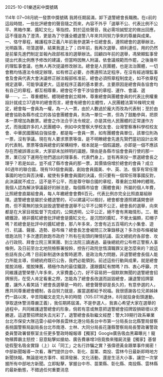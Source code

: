 
2025-10-01樂透彩中獎號碼

                                
114年 07~08月統一發票中獎號碼
                             我將任期屆滿，卸下退警總會長職務。在c前的這段時間，一些批評總會的聲音隨之而來，內容不外乎「選舉不公、代表比例不公平、黑箱作業、醬缸文化」等指控。對於這些聲音，我必需坦誠堅定的做出回應，這不僅是為了澄清，更是為了守護全體退警八年來共同努力爭來的尊嚴與成果。一、恪守章程，維護程序正義八年前我參選第十任總會長，遵照總會的選舉辦法，光明磊落，坦蕩選舉，結果我選上了；四年前，我再次選舉，順利連任，用的仍然是前輩先進們制定並報內政部核准的選舉辦法。回顧四年前的選舉，馮榮顯監事曾提出代表比例應予修改的建議，但當時因無人附議，依會議規範而作罷，之後幾年的理監事會議，也無人再次提議修改辦法。總會是人民團體，也是法治團體，一切會務均恪遵法令規定辦理，如有修正必要，亦應遵照法定程序，在沒有經過理監事會及會員代表大會決議修正辦法報部核准前，總會必須照章程制度走，如不依章程規定選舉，可能爭議更大，這是程序正義的基本要求。主要原因是總會與各協會均有自己的章程，都互相尊重，總會從不會干涉協會的章程、運作、會議、選舉⋯⋯。二、尊重體制，體現總會創立精神，尊重總會與團體會員的代表比例權重設計就成立37週年的總會而言，總會有總會的主體性，人民團體法第16條明文規定，總會每一會員為一權，為一人一票，由於人數過於龐大而改為代表制；至於由總會協助各縣市成立的各協會團體會員，則為一單位一票，但為了鼓勵參與，把原本一票增加為數票。總會之作法合乎法令規定，亦是其他人民團體的正常運作方式，而我國許多的人民團體中，例如中央警察大學校友會、台灣警察專科學校校友會、中華民國團結自強協會，都是每一會員一票，如有團體會員單位，該單位則為一票，沒有爭議。現在有人要求票票等值，是不明瞭總會先進先賢們當初設計出來的代表制。票票等值與總會的架構相悖，根本就是一個假議題，亦即是一個不應該存在而被誤導出來，大家卻未加辨明的議題，理由是各縣市協會會員行使的那一票，業已投下運用在他們選出的理事長、代表們身上，豈有再來投一票選總會長之理乎？若是如此，豈不成了縣市會員的那一票，其價值倍增於總會的會員？成立80週年的聯合國，現有193個會員國，創始會員國美、中、英、法、俄享有常任理事國的地位與否決權，縱使有多數會員國的決議，但只要有一個常任理事國反對，此決議就不成立，這不是不公平，而是尊守聯合國的章程，尊重創立精神的體現。我個人認為解決爭議最好的辦法是，每個縣市協會（團體會員）所屬的個人年費，比照總會直屬組會員，每人年繳總會會費6百元，代表比例亦完全比照直屬組辦理。退警總會是屬於全體退警的，可以建議可以檢討，總會都會遵照建議開會研商，但不需無的放矢詆毁退警總會選舉不公平不公開不公正，總會長的選舉，向來都是在大家目視監督下完成的，公開透明，公平公正，絕不會有黑箱情形。三、戰績鐵證，絕非醬缸總會批評總會是醬缸文化，是沉悶的醬缸，不覺太偏頗，扣帽子嗎？若總會是批評中的醬缸總會，那八年多來，怎會有近五百場的大小集會、遊行、抗議、聲援、造勢、掛布條？總會長怎會被問三次筆錄移送？多次掛布條被破壞跑法院？多次遭罰款跑市政府？所有在街頭的陳情抗議、函文總統府各部會、攻占行政院、拜會立院三黨黨團、到立法院三讀通過、最後總統府公布修正警察人事條例，及日前至台北地院檢察署按鈴，控告行政院怠惰瀆職罪又是怎麼來的？說這些話有良心嗎？目前新制退休金暫時遲滯，是政治角力問題，非退警總會長個人能力所能主導，但總統府既已公告，我們必能領到。前述這些行動與成果，就是總會擺脫消極，擺脫陳舊，積極作為的最佳鐵證，還跟醬缸有關嗎？四、衷心呼籲，共同維護退警榮譽八年多來，大家費盡心力，好不容易把一個默默無聞的退警總會招牌擦亮，在受人肯定看重之際，怎能為了總會長改選而詆毀總會，讓退警招牌蒙塵，讓外人看笑話？總會長選舉是一時的，總會聲譽卻是長久的，有意參選的人，應共同尊重總會體制，各自努力就是，誰當選都給予祝福。我很感謝各位兄弟姊妹們一路以來，辛苦陪繼文走完九年的時間（105.07.16退休，8月就投身街頭運動，爭取退休警消尊嚴正義），我任期將屆滿，不是參選人，我衷心希望大家在選舉的過程中，共同維護退警總會的形象，倘若有意或無意把退警總會招牌毀損砸壞以求勝選，這退警招牌就失去光彩了。退警總會長耿繼文經歷：警大39期行政系畢業台北市保安大隊迅雷小組中隊長雲林北港分局長台中市第一分局長台北縣警局督察長桃園警察局副局長台北市南港、士林、大同分局長花蓮縣警察局局長警政署警政委員警政署督察室主任更多警政時報報導【獨家】Google廣告吸血黑幕曝光！寵物殯葬霸主怒控：惡意點擊如搶劫、廣告費暴增3倍竟換來殭屍流量【獨家】基督徒假聖名吸金實錄（上）以「同工」之名行詐騙之實？張偉德黃金跟單事件揭密！中部新聞報導一次看，專門提供台中、彰化、苗栗、南投、雲林今日最新即時地方新聞快報。無論是地方事件、經濟發展、文化活動，還是生活大小事，讓您一次掌握所有中部地方新聞。立即點擊，掌握台中市、苗栗縣、彰化縣、南投縣、雲林縣的最新動態，不錯過任何重要消息